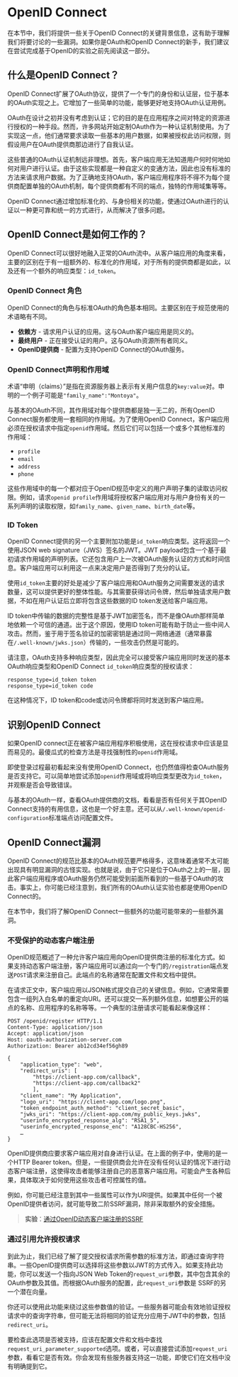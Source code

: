 # OpenID Connect

在本节中，我们将提供一些关于OpenID Connect的关键背景信息，这有助于理解我们将要讨论的一些漏洞。如果你是OAuth和OpenID Connect的新手，我们建议在尝试完成基于OpenID的实验之前先阅读这一部分。

## 什么是OpenID Connect？

OpenID Connect扩展了OAuth协议，提供了一个专门的身份和认证层，位于基本的OAuth实现之上。它增加了一些简单的功能，能够更好地支持OAuth认证用例。

OAuth在设计之初并没有考虑到认证；它的目的是在应用程序之间对特定的资源进行授权的一种手段。然而，许多网站开始定制OAuth作为一种认证机制使用。为了实现这一点，他们通常要求读取一些基本的用户数据，如果被授权此访问权限，则假设用户在OAuth提供商那边进行了自我认证。

这些普通的OAuth认证机制远非理想。首先，客户端应用无法知道用户何时何地如何对用户进行认证。由于这些实现都是一种自定义的变通方法，因此也没有标准的方法来请求用户数据。为了正确地支持OAuth，客户端应用程序将不得不为每个提供商配置单独的OAuth机制，每个提供商都有不同的端点，独特的作用域集等等。

OpenID Connect通过增加标准化的、与身份相关的功能，使通过OAuth进行的认证以一种更可靠和统一的方式进行，从而解决了很多问题。

## OpenID Connect是如何工作的？

OpenID Connect可以很好地融入正常的OAuth流中。从客户端应用的角度来看，主要的区别在于有一组额外的、标准化的作用域，对于所有的提供商都是如此，以及还有一个额外的响应类型：`id_token`。

### OpenID Connect 角色

OpenID Connect的角色与标准OAuth的角色基本相同。主要区别在于规范使用的术语略有不同。

- **依赖方** - 请求用户认证的应用。这与OAuth客户端应用是同义的。
- **最终用户** - 正在接受认证的用户。这与OAuth资源所有者同义。
- **OpenID提供商** - 配置为支持OpenID Connect的OAuth服务。

### OpenID Connect声明和作用域

术语“申明（claims）”是指在资源服务器上表示有关用户信息的`key:value`对。申明的一个例子可能是`"family_name":"Montoya"`。

与基本的OAuth不同，其作用域对每个提供商都是独一无二的，所有OpenID Connect服务都使用一套相同的作用域。为了使用OpenID Connect，客户端应用必须在授权请求中指定`openid`作用域。然后它们可以包括一个或多个其他标准的作用域：

- `profile`
- `email`
- `address`
- `phone`

这些作用域中的每一个都对应于OpenID规范中定义的用户声明子集的读取访问权限。例如，请求`openid profile`作用域将授权客户端应用对与用户身份有关的一系列声明的读取权限，如`family_name`、`given_name`、`birth_date`等。

### ID Token

OpenID Connect提供的另一个主要附加功能是`id_token`响应类型。这将返回一个使用JSON web signature（JWS）签名的JWT。JWT payload包含一个基于最初请求作用域的声明列表。它还包含用户上一次被OAuth服务认证的方式和时间信息。客户端应用可以利用这一点来决定用户是否得到了充分的认证。

使用`id_token`主要的好处是减少了客户端应用和OAuth服务之间需要发送的请求数量，这可以提供更好的整体性能。与其需要获得访问令牌，然后单独请求用户数据，不如在用户认证后立即将包含这些数据的ID token发送给客户端应用。

ID token中传输的数据的完整性是基于JWT加密签名，而不是像OAuth那样简单地依赖一个可信的通道。出于这个原因，使用ID token可能有助于防止一些中间人攻击。然而，鉴于用于签名验证的加密密钥是通过同一网络通道（通常暴露在`/.well-known/jwks.json`）传输的，一些攻击仍然是可能的。

请注意，OAuth支持多种响应类型，因此完全可以接受客户端应用同时发送的基本OAuth响应类型和OpenID Connect `id_token`响应类型的授权请求：

```
response_type=id_token token
response_type=id_token code
```

在这种情况下，ID token和code或访问令牌都将同时发送到客户端应用。

## 识别OpenID Connect

如果OpenID connect正在被客户端应用程序积极使用，这在授权请求中应该是显而易见的。最傻瓜式的检查方法是寻找强制性的`openid`作用域。

即使登录过程最初看起来没有使用OpenID Connect，也仍然值得检查OAuth服务是否支持它。可以简单地尝试添加`openid`作用域或将响应类型更改为`id_token`，并观察是否会导致错误。

与基本的OAuth一样，查看OAuth提供商的文档，看看是否有任何关于其OpenID Connect支持的有用信息，这也是一个好主意。还可以从`/.well-known/openid-configuration`标准端点访问配置文件。

## OpenID Connect漏洞

OpenID Connect的规范比基本的OAuth规范要严格得多，这意味着通常不太可能出现具有明显漏洞的古怪实现。也就是说，由于它只是位于OAuth之上的一层，因此客户端应用程序或OAuth服务仍然可能受到前面所看到的一些基于OAuth的攻击。事实上，你可能已经注意到，我们所有的OAuth认证实验也都是使用OpenID Connect的。

在本节中，我们将了解OpenID Connect一些额外的功能可能带来的一些额外漏洞。

### 不受保护的动态客户端注册

OpenID规范概述了一种允许客户端应用向OpenID提供商注册的标准化方式。如果支持动态客户端注册，客户端应用可以通过向一个专门的`/registration`端点发送`POST`请求来注册自己。此端点的名称通常在配置文件和文档中提供。

在请求正文中，客户端应用以JSON格式提交自己的关键信息。例如，它通常需要包含一组列入白名单的重定向URI。还可以提交一系列额外信息，如想要公开的端点的名称、应用程序的名称等等。一个典型的注册请求可能看起来像这样：

```http
POST /openid/register HTTP/1.1
Content-Type: application/json
Accept: application/json
Host: oauth-authorization-server.com
Authorization: Bearer ab12cd34ef56gh89

{
    "application_type": "web",
    "redirect_uris": [
        "https://client-app.com/callback",
        "https://client-app.com/callback2"
        ],
    "client_name": "My Application",
    "logo_uri": "https://client-app.com/logo.png",
    "token_endpoint_auth_method": "client_secret_basic",
    "jwks_uri": "https://client-app.com/my_public_keys.jwks",
    "userinfo_encrypted_response_alg": "RSA1_5",
    "userinfo_encrypted_response_enc": "A128CBC-HS256",
    …
}
```

OpenID提供商应要求客户端应用对自身进行认证。在上面的例子中，使用的是一个HTTP Bearer token。但是，一些提供商会允许在没有任何认证的情况下进行动态客户端注册，这使得攻击者能够注册自己的恶意客户端应用。可能会产生各种后果，具体取决于如何使用这些攻击者可控属性的值。

例如，你可能已经注意到其中一些属性可以作为URI提供。如果其中任何一个被OpenID提供者访问，就可能导致二阶SSRF漏洞，除非采取额外的安全措施。

> **实验**：[通过OpenID动态客户端注册的SSRF](https://portswigger.net/web-security/oauth/openid/lab-oauth-ssrf-via-openid-dynamic-client-registration)

### 通过引用允许授权请求

到此为止，我们已经了解了提交授权请求所需参数的标准方法，即通过查询字符串。一些OpenID提供商可以选择将这些参数以JWT的方式传入。如果支持此功能，你可以发送一个指向JSON Web Token的`request_uri`参数，其中包含其余的OAuth参数及其值。而根据OAuth服务的配置，此`request_uri`参数是 SSRF的另一个潜在向量。

你还可以使用此功能来绕过这些参数值的验证。一些服务器可能会有效地验证授权请求中的查询字符串，但可能无法将相同的验证充分应用于JWT中的参数，包括`redirect_uri`。

要检查此选项是否被支持，应该在配置文件和文档中查找`request_uri_parameter_supported`选项。或者，可以直接尝试添加`request_uri`参数，看看它是否有效。你会发现有些服务器支持这一功能，即使它们在文档中没有明确提到它。
